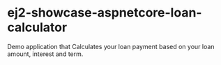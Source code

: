 # ej2-showcase-aspnetcore-loan-calculator
Demo application that Calculates your loan payment based on your loan amount, interest and term.
